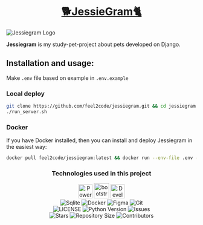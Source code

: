 <h1 align="center" ><a href="https://github.com/feel2code/jessiegram">🐕JessieGram🐈</a></h1>

![Jessiegram Logo](https://repository-images.githubusercontent.com/485134292/07733572-d11d-4641-8204-39c5aaafb535)

**Jessiegram** is my study-pet-project about pets developed on Django.

## Installation and usage:
Make `.env` file based on example in `.env.example`

### Local deploy
```bash
git clone https://github.com/feel2code/jessiegram.git && cd jessiegram && chmod +x run_server.sh
./run_server.sh
```

### Docker
If you have Docker installed, then you can install and deploy Jessiegram in the easiest way:
```bash
docker pull feel2code/jessiegram:latest && docker run --env-file .env -d -p 80:8000 feel2code/jessiegram
```

<h3 align="center"> Technologies used in this project</h3>
<p align="center">
    <a href="http://www.djangoproject.com/"><img src="https://www.djangoproject.com/m/img/badges/djangopowered126x54.gif" border="0" style="height: 37px" alt="Powered by Django." title="Powered by Django." /></a>
    <a href="http://https://getbootstrap.com/"><img src="https://getbootstrap.com/docs/5.3/assets/brand/bootstrap-logo-shadow.png" style="height: 40px" alt="bootstrap technology"/></a>
    <a href="https://develop.spacemacs.org"><img alt="Developed with Spacemacs" src="https://cdn.rawgit.com/syl20bnr/spacemacs/442d025779da2f62fc86c2082703697714db6514/assets/spacemacs-badge.svg" style="height:37px"/></a>
    <br>
    <img src="https://img.shields.io/badge/sqlite-%2307405e.svg?style=for-the-badge&logo=sqlite&logoColor=white" alt="Sqlite">
    <img src="https://img.shields.io/badge/docker-%230db7ed.svg?style=for-the-badge&logo=docker&logoColor=white" alt="Docker">
    <img src="https://img.shields.io/badge/figma-%23F24E1E.svg?style=for-the-badge&logo=figma&logoColor=white" alt="Figma">
    <img src="https://img.shields.io/badge/git-%23F05033.svg?style=for-the-badge&logo=git&logoColor=white" alt="Git">
    <br>
    <img src="https://img.shields.io/github/license/feel2code/jessiegram?style=for-the-badge&logo=appveyor" alt="LICENSE">
    <img src="https://img.shields.io/badge/python-3.11-green?style=for-the-badge&logo=appveyor" alt="Python Version">
    <img src="https://img.shields.io/github/issues/feel2code/jessiegram?style=for-the-badge&logo=appveyor" alt="Issues">
    <br>
    <img src="https://img.shields.io/github/stars/feel2code/jessiegram?style=for-the-badge&logo=appveyor" alt="Stars">
    <img src="https://img.shields.io/github/repo-size/feel2code/jessiegram?style=for-the-badge&logo=appveyor" alt="Repository Size">
    <img src="https://img.shields.io/github/contributors/feel2code/jessiegram?style=for-the-badge&logo=appveyor" alt="Contributors">
    <br>
</p>

